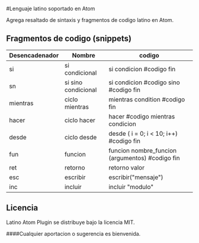 #Lenguaje latino soportado en Atom

Agrega resaltado de sintaxis y fragmentos de codigo latino en Atom.

Fragmentos de codigo (snippets)
---
| Desencadenador | Nombre                                  | codigo                                          |
|----------------|-----------------------------------------|-------------------------------------------------|
| si             | si condicional                          | si condicion #codigo fin                        |
| sn             | si sino condicional                     | si condicion #codigo sino #codigo fin           |
| mientras       | ciclo mientras                          | mientras condition #codigo fin                  |
| hacer          | ciclo hacer                             | hacer #codigo mientras condicion                |
| desde          | ciclo desde                             | desde ( i = 0; i < 10; i++) #codigo fin         |
| fun            | funcion                                 | funcion nombre_funcion (argumentos) #codigo fin |
| ret            | retorno                                 | retorno valor                                   |
| esc            | escribir                                | escribir("mensaje")                             |
| inc            | incluir                                 | incluir "modulo"                                |

Licencia
---
Latino Atom Plugin se distribuye bajo la licencia MIT.

####Cualquier aportacion o sugerencia es bienvenida.
